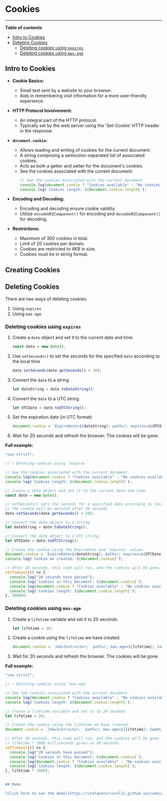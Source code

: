 # Cookies

---

**Table of contents**

- [Intro to Cookies](#intro-to-cookies)
- [Deleting Cookies](#deleting-cookies)
  - [Deleting cookies using `expires`](#deleting-cookies-using-expires)
  - [Deleting cookies using `max-age`](#deleting-cookies-using-max-age)

## Intro to Cookies

- **Cookie Basics:**

  - Small text sent by a website to your browser.
  - Aids in remembering visit information for a more user-friendly experience.

- **HTTP Protocol Involvement:**

  - An integral part of the HTTP protocol.
  - Typically set by the web server using the 'Set-Cookie' HTTP header in the response.

- **`document.cookie`:**

  - Allows reading and writing of cookies for the current document.
  - A string comprising a semicolon-separated list of associated cookies.
  - Acts as both a getter and setter for the document's cookies.
  - See the cookies associated with the current document:
    ```jsx
    // See the cookies associated with the current document.
    console.log(document.cookie ? "Cookies available" : "No cookies available");
    console.log(`Cookies length: ${document.cookie.length}`);
    ```

- **Encoding and Decoding:**

  - Encoding and decoding ensure cookie validity.
  - Utilize `encodeURIComponent()` for encoding and `decodeURIComponent()` for decoding.

- **Restrictions:**
  - Maximum of 300 cookies in total.
  - Limit of 20 cookies per domain.
  - Cookies are restricted to 4KB in size.
  - Cookies must be in string format.

## Creating Cookies

## Deleting Cookies

There are two ways of deleting cookies:

1. Using `expires`
2. Using `max-age`

### Deleting cookies using `expires`

1. Create a `date` object and set it to the current date and time.

   ```jsx
   const date = new Date();
   ```

2. Use `setSeconds()` to set the seconds for the specified `date` according to the local time

   ```jsx
   date.setSeconds(date.getSeconds() + 20);
   ```

3. Convert the `date` to a string.

   ```jsx
   let dateString = date.toDateString();
   ```

4. Convert the `date` to a UTC string.

   ```jsx
   let UTCDate = date.toUTCString();
   ```

5. Set the expiration date (in UTC format)

   ```jsx
   document.cookie = `ExpireDate=${dateString}; path=/; expires=${UTCDate}`;
   ```

6. Wait for 20 seconds and refresh the browser. The cookies will be gone.

**Full example:**

```jsx
"use strict";

// ! Deleting cookies using `expires`

// See the cookies associated with the current document.
console.log(document.cookie ? "Cookies available" : "No cookies available");
console.log(`Cookies length: ${document.cookie.length}`);

// Create a date object and set it to the current date and time
const date = new Date();

// setSeconds() sets the seconds for a specified date according to local time
// The cookie will be deleted after 20 seconds
date.setSeconds(date.getSeconds() + 20);

// Convert the date object to a string
let dateString = date.toDateString();

// Convert the date object to a UTC string
let UTCDate = date.toUTCString();

// Create the cookie using the ExpireDate and `expires` values
document.cookie = `ExpireDate=${dateString}; path=/; expires=${UTCDate}`;
console.log(`Cookie we created: ${document.cookie}`);

// After 20 seconds, this code will run, and the cookies will be gone.
setTimeout(() => {
  console.log("20 seconds have passed");
  console.log(`Cookies in this document: ${document.cookie}`);
  console.log(document.cookie ? "Cookies available" : "No cookies available");
  console.log(`Cookies length: ${document.cookie.length}`);
}, 20000);
```

### Deleting cookies using `max-age`

1. Create a `lifetime` variable and set it to 20 seconds.

   ```jsx
   let lifetime = 20;
   ```

2. Create a cookie using the `lifetime` we have created.

   ```jsx
   document.cookie = `Job=Instructor;  path=/; max-age=${lifetime}; SameSite=Lax; Secure`;
   ```

3. Wait for 20 seconds and refresh the browser. The cookies will be gone.

**Full example:**

````jsx
"use strict";

// ! Deleting cookies using `max-age`

// See the cookies associated with the current document.
console.log(document.cookie ? "Cookies available" : "No cookies available");
console.log(`Cookies length: ${document.cookie.length}`);

// Create a lifetime variable and set it to 20 seconds
let lifetime = 20;

// Create the cookie using the lifetime we have created
document.cookie = `Job=Instructor;  path=/; max-age=${lifetime}; SameSite=Lax; Secure`;

// After 20 seconds, this code will run, and the cookies will be gone.
// lifetime * 1000 milliseconds gives us 20 seconds.
setTimeout(() => {
  console.log("20 seconds have passed");
  console.log(`Cookies in this document: ${document.cookie}`);
  console.log(document.cookie ? "Cookies available" : "No cookies available");
  console.log(`Cookies length: ${document.cookie.length}`);
}, lifetime * 1000);
```

## Demo

[Click here to see the demo](https://stefanoturcarelli.github.io/cookies/)
````
